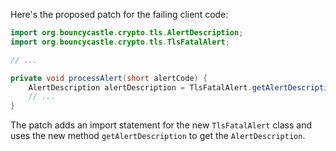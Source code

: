 Here's the proposed patch for the failing client code:
```java
import org.bouncycastle.crypto.tls.AlertDescription;
import org.bouncycastle.crypto.tls.TlsFatalAlert;

// ...

private void processAlert(short alertCode) {
    AlertDescription alertDescription = TlsFatalAlert.getAlertDescription(alertCode);
    // ...
}
```
The patch adds an import statement for the new `TlsFatalAlert` class and uses the new method `getAlertDescription` to get the `AlertDescription`.